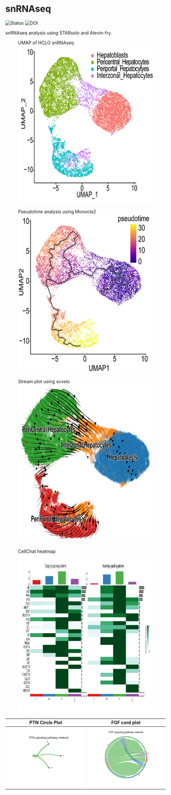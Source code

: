 # snRNAseq

![Status](https://img.shields.io/badge/status-alpha-red)
![DOI](https://img.shields.io/badge/DOI-in__progress-blue)

snRNAseq analysis using STARsolo and Alevin-fry.

<figure>
    <div class="caption">UMAP of HCLO snRNAseq</div>
    <img src="https://github.com/hasanwraeth/snRNAseq/blob/main/UMAP.png" width="500" height="500" align='center'>
</figure>

<figure>
    <div class="caption">Pseudotime analysis using Monocle2</div>
    <img src="https://github.com/hasanwraeth/snRNAseq/blob/main/Pseudotime_m3.png" width="500" height="500">
</figure>

<figure>
    <div class="caption">Stream plot using scvelo</div>
    <img src="https://github.com/hasanwraeth/snRNAseq/blob/main/scvelo_embedding_stream.png" width="500" height="500">
</figure>

<figure>
    <div class="caption">CellChat heatmap</div>
    <img src="https://github.com/hasanwraeth/snRNAseq/blob/main/cellchat_heat.png" width="750" height="500">
</figure>

PTN Circle Plot             |  FGF cord plot
:-------------------------:|:-------------------------:
![](https://github.com/hasanwraeth/snRNAseq/blob/main/PTN.png)  |  ![](https://github.com/hasanwraeth/snRNAseq/blob/main/FGF.png)


